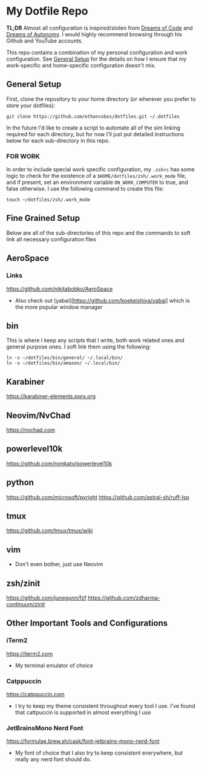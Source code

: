 # My Dotfile Repo 

**TL;DR** Almost all configuration is inspired/stolen from [Dreams of Code](https://github.com/dreamsofcode-io) and [
Dreams of Autonomy](https://github.com/dreamsofautonomy). I would highly recommend browsing through his Github and YouTube accounts.

This repo contains a combination of my personal configuration and work configuration. See [General Setup](#general-setup) for the details on how I ensure that my work-specific and home-specific configuration doesn't mix.

## General Setup

First, clone the repository to your home directory (or wherever you prefer to store your dotfiles):

    git clone https://github.com/ethancobos/dotfiles.git ~/.dotfiles

In the future I'd like to create a script to automate all of the sim linking required for each directory, but for now I'll just put detailed instructions below for each sub-directory in this repo.

### FOR WORK

In order to include special work specific configuration, my `.zshrc` has some logic to check for the existence of a `$HOME/dotfiles/zsh/.work_mode` file, and if present, set an environment variable `ON_WORK_COMPUTER` to true, and false otherwise. I use the following command to create this file:

    touch ~/dotfiles/zsh/.work_mode

## Fine Grained Setup

Below are all of the sub-directories of this repo and the commands to soft link all necessary configuration files

## AeroSpace
### Links

https://github.com/nikitabobko/AeroSpace

* Also check out (yabai)[https://github.com/koekeishiya/yabai] which is the more popular window manager

## bin

This is where I keep any scripts that I write, both work related ones and general purpose ones. I soft link them using the following:

    ln -s ~/dotfiles/bin/general/ ~/.local/bin/
    ln -s ~/dotfiles/bin/amazon/ ~/.local/bin/

## Karabiner

https://karabiner-elements.pqrs.org

## Neovim/NvChad

https://nvchad.com

## powerlevel10k

https://github.com/romkatv/powerlevel10k

## python

https://github.com/microsoft/pyright
https://github.com/astral-sh/ruff-lsp

## tmux

https://github.com/tmux/tmux/wiki


## vim

* Don't even bother, just use Neovim

## zsh/zinit

https://github.com/junegunn/fzf
https://github.com/zdharma-continuum/zinit

## Other Important Tools and Configurations

### iTerm2 

https://iterm2.com

* My terminal emulator of choice

### Catppuccin

https://catppuccin.com

* I try to keep my theme consistent throughout every tool I use. I've found that cattpuccin is supported in almost everything I use

### JetBrainsMono Nerd Font

https://formulae.brew.sh/cask/font-jetbrains-mono-nerd-font

* My font of choice that I also try to keep consistent everywhere, but really any nerd font should do.

